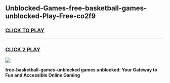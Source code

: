 
## Unblocked-Games-free-basketball-games-unblocked-Play-Free-co2f9
<h3>
<a href="https://premium76.site?title=free-basketball-games-unblocked&ref=10A">CLICK TO PLAY</a></h3>
<hr>

<h3>
<a href="https://premium76.site?title=free-basketball-games-unblocked&ref=10A">CLICK 2 PLAY</a>
  
</h3>

<a href="https://premium76.site?title=free-basketball-games-unblocked&ref=10A"><img src="https://clearcache.store/games.png"></a>


**free-basketball-games-unblocked games unblocked: Your Gateway to Fun and Accessible Online Gaming**
